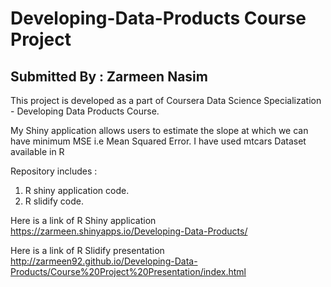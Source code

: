 # Developing-Data-Products Course Project
## Submitted By : Zarmeen Nasim
This project is developed as a part of Coursera Data Science Specialization - Developing Data Products Course.

My Shiny application allows users to estimate the slope at which we can have minimum MSE i.e Mean Squared Error.
I have used mtcars Dataset available in R

Repository includes :
  1. R shiny application code.
  2. R slidify code.

Here is a link of R Shiny application https://zarmeen.shinyapps.io/Developing-Data-Products/

Here is a link of R Slidify presentation http://zarmeen92.github.io/Developing-Data-Products/Course%20Project%20Presentation/index.html
